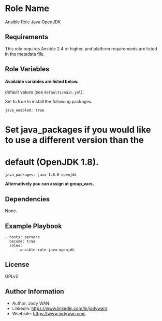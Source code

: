 Role Name
=========

Ansible Role Java OpenJDK

Requirements
------------

This role requires Ansible 2.4 or higher, and platform requirements are listed in the metadata file.

Role Variables
--------------

#### Available variables are listed below.

default values (see `defaults/main.yml`):

Set to true to install the following packages.
```
java_enabled: true
```

# Set java_packages if you would like to use a different version than the
# default (OpenJDK 1.8).
```
java_packages: java-1.8.0-openjdk
```

**Alternatively you can assign at group_vars.**

Dependencies
------------

None.

Example Playbook
----------------
```
- hosts: servers
  become: true
  roles:
     - ansible-role-java-openjdk
```

License
-------

GPLv2

Author Information
------------------

* Author: Jody WAN
* Linkedin: https://www.linkedin.com/in/jodywan/
* Wsebsite: https://www.jodywan.com
